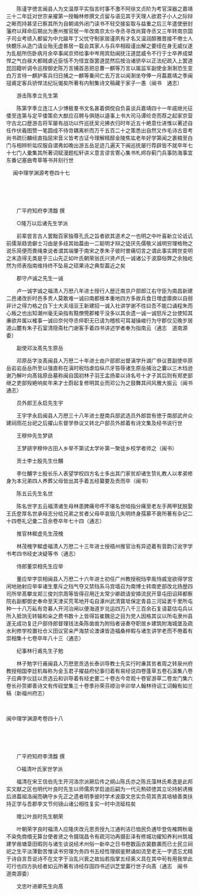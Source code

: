 <!-- { "loadSidebar": true } -->
　　陈谨字徳言闽县人为文温厚平实指言时事不激不阿徐文贞阶为考官深器之嘉靖三十二年廷对世宗亲擢第一授翰林修撰文贞留与语见其于天理人欲君子小人之际辩之晰而持甚坚已察其所为自朝谒外闭门读书不轻交接妄取与益重之后三年遣使册封藩府以拜命后期出为惠州推官居一年改南京太仆寺丞寻改尚寳寺丞又三年转南京国子司业考绩入都留为中允踰年丁父忧守制家居谨夙有才名又温润醇雅晋接不倦士人快覩乐从造门请业殆无虚晷居一载会其家人与兵卒相殴谨出解之要绖在身无威仪遂为乱梃所伤卧病月余卒事闻京师给事中岑用宾劾闽抚汪道昆威令不行于士卒养成桀悍之气白昼大都贼虐近臣恬不为怪宜亟罢道昆然后按治诸骄卒以正法纪疏入上罢道昆回籍听调令巡按御史陈万言捕首恶把总曹一麒等万言以属监军副使金淛淛恐生变白万言待一麒护客兵归日捕之一麒等乗间亡去万言以闻淛坐夺俸一月葢嘉靖之季闽冦甫定客兵骄悍法纪玩愒矣所著有内制集诗文稿藏于家子一愚（闽书　通志）

　　游击陈季立先生第

　　陈第字季立连江人少博极羣书文名甚着倜傥自负喜谈兵嘉靖四十一年戚继光征倭至连第与定平倭策俞大猷应召聘与俱随以邉事上书大司马谭纶竒而荐之起家京营守古北口歴游击将军屡有战功以忤巡抚吴兊拂衣归时年近五十絶意仕进惟以著述自任作伏羲图赞一笔圆成不待竒耦离析而万千五百二十之策悉出自然又作毛诗古音考尚书疏衍麟经直指屈宋音义皆考古证今理解精醇金陵焦竑老年好学第闻之裹粮至白门与相辨析竑叹服自谓弗如晚出游五岳足迹几遍天下闽巡抚屡行荐辟皆不就卒年七十七门人彚集其所著词赋漫题松轩讲义意言谬言寄心集书札烬存蓟门兵事防海事宜东番记塞曲粤草等书并刻行世 

　
闽中理学渊源考卷四十七

　

　　

　　广平府知府李清馥 撰

　　○隆万以后诸先生学派

　　前辈尝言古人罢黜百家独尊孔氏之旨者欲其道术之一也明之中叶喜新立论诋讥前儒渐趋诡僻士习由是多歧其始葢由一二聪明才辩之徒厌先儒敬义诚明穷理格物之说乐简便而畏绳束说者谓其端肇于南宋之季朱子彼时曽痛切言之谓此事实闗世变明之末造得无类是乎三山先正如叶氏朝荣翁氏兴贤卢氏一诚诸公于波靡俗弊之余独屹然为师表指南维持终不坠易之硕果诗之典型葢近之矣

　　郡守卢诚之先生一诚

　　卢一诚字诚之福清人万厯八年进士授行人歴迁南京户部郎江右守臣为南昌新建二邑诸改折时邑多贵人莫敢难一诚曰南都根本重地四方多故兵食日増虚廪庾以自弱非计之得力格之白下士大夫俎豆王新建招一诚入社讲学谢不徃曰吾不能口诵程朱而心叛之也出知潮州毫无染指有黠僚筦郡榷干没多以其余遗一诚一诚怒斥之台使知其亷欲并属以榷事一诚曰奈何夺丞倅职无已请为稽核可耳凝操峻行为守郡仅见晚岁居道山麓有朱子石室清隠斋杜门谢客手着四书讲述学者奉为指南云（通志　道南源委）

　　副使邓汝髙先生原岳

　　邓原岳字汝髙闽县人万厯二十年进士由户部郎出督滇学升湖广叅议晋副使卒原岳岩岩岳岳所至以强直称在滇时税珰虐焰纵爪牙笞辱诸生原岳捕治之囊以三木珰逊谢乃解叶向髙铭原岳墓称闽自国初林子羽王孟扬辈以诗名号十才子其后则有郑吏部继之吏部殁絶响矣年来才士蔚起复修明其业而邓公为之鼓舞其间风雅大振云（闽书　通志）

　　员外郎王永启先生宇

　　王宇字永启闽县人万厯三十八年进士歴南兵部武选员外郎尝有徳于南部武弁众建祠雨花台祀之后擢山东督学叅议又转北户部员外郎着有诗文集及经书说行世

　　王穆仲先生梦谼

　　王梦谼字穆仲古田人乡举不第试太学补第一聚徒乡校学者师之（闽书）

　　贡士李士殷先生仕黼

　　李仕黼字士殷长乐人表望学校四方名士多出其门家贫却诸生贽礼教人以孝弟修身为本兄弟四人养葬父母皆出其手着五经纂要及贡而卒（闽书）

　　陈五云先生名世

　　陈名世字五云福清诸生母林患脾痛号呼不堪名世啮指分痛至老左手两甲犹脱娶王氏奁厚名世承母志分给兄弟之贫者父母卒哀毁几失明终身孺慕不衰所著有杂记二十四卷礼记彚二百余卷卒年七十四（通志）

　　推官林穉虚先生茂槐

　　林茂槐字穉虚福清人万厯二十三年进士授梧州推官治有异迹着有音韵订讹字学书考四书经史决疑等书（通志）

　　侍郎董崇相先生应举

　　董应举字崇相闽县人万厯二十六年进士初任广州教授税珰李鳯恃威宠欲得学宫闲地驰射应举率诸生羣斥之珰气夺又禁珰系马宫墙召为南博士转南吏部改北扬歴四司所举髙攀龙郑三俊刘宗周等皆得召用迁太常少卿疏请安揷流民开垦屯田诏拜都察院右副都御史奉命至天津买荒苇地开屯自涿州武清寳坻保定青县三河延袤千里所屯种一十八万畆有竒募人开河治闸以便海道岁兑运四万八千三百余石复请葛估屯兵以所入抵饷无转输和籴之费书数十上皆得旨崔魏忌之目为党人因格其议以所屯隶州县遂无成功复迁户部侍郎督理钱法条陈凿凿为附珰者诬奏夺职居乡建筑附海城堡及疏水利修学校置社仓义田议官籴严海禁论澳课皆造福桑梓暇与诸生讲学老而不倦着有崇相集十七卷卒年八十三（通志）

　　纪事林行甫先生子勉

　　林子勉字行甫闽县人万厯恩贡选长泰训导教士先实行时亷其贫者周之转泉州府教授相国李廷机每称为金玉君子擢益府纪事归着有易经说四卷蓬草五卷石溪集八卷子应典字仪廷以贡选云和训导着有经史要二十卷古今竒观十卷宦游草二卷龙门集六卷长孙贽卿善诗文有传砚堂集三十卷季孙荣芬顺治辛卯举人翰林待诏工词翰有如兰稿（新福州府志） 

　

闽中理学渊源考卷四十八

　

　　

　　广平府知府李清馥 撰

　　○福清叶氏家世学派

　　福清在宋王信伯先生开河洛宗派厥后传之纲山陈氏亦之陈氏藻林氏希逸是此邦实文献之区也明代叶良时先生以师儒夙学启迪后嗣为一代元勲硕徳其立论持躬诱掖后进葢祖洛闽而确守乡先正之遗者明季彼时学术波靡文忠实负荷其责其培植善类扶持正学与吾郡李文节何镜山诸公相徃复实一时中流砥柱矣

　　赠公叶良时先生朝荣

　　叶朝荣字良时福清人应隆庆改元恩贡授九江通判洁已恤民负逋毕登佐榷闗秋毫不染免商缗无算台使者贤之令摄瑞昌令有疏河功再摄彭泽有修城功擢知养利州筑城建学凿塘垦田暇则与诸生谈说经术州俗一新卒之日书卷数函衣裳数袭而已士民立祠祀之生平淡薄勤苦惟读书穷理为务四书五经性理纲鉴黙诵如流至老无一字遗忘尤精于诗自言吾说诗不在文字于治乱兴衰之故灿若指掌五经奥义具在其中茍有用我举此可行也四方执经者如云所著有诗经存固四书述训芝堂藁行世子向髙（通志　闽书　道南源委）

　　文忠叶进卿先生向髙

